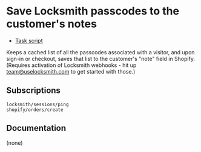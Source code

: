 # Save Locksmith passcodes to the customer's notes

* [Task script](./script.liquid)

Keeps a cached list of all the passcodes associated with a visitor, and upon sign-in or checkout, saves that list to the customer's "note" field in Shopify. (Requires activation of Locksmith webhooks - hit up team@uselocksmith.com to get started with those.)

## Subscriptions

```liquid
locksmith/sessions/ping
shopify/orders/create
```

## Documentation

(none)